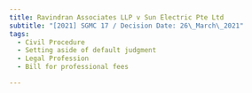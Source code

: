 ```yaml
---
title: Ravindran Associates LLP v Sun Electric Pte Ltd
subtitle: "[2021] SGMC 17 / Decision Date: 26\_March\_2021"
tags:
  - Civil Procedure
  - Setting aside of default judgment
  - Legal Profession
  - Bill for professional fees

---
```

